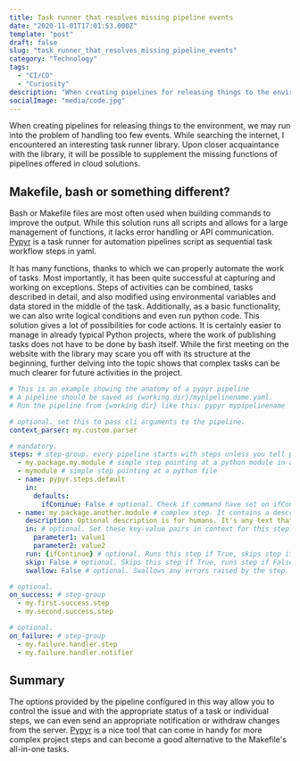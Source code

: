 ```yaml
---
title: Task runner that resolves missing pipeline events
date: "2020-11-01T17:01:53.000Z"
template: "post"
draft: false
slug: "task_runner_that_resolves_missing_pipeline_events"
category: "Technology"
tags:
  - "CI/CD"
  - "Curiosity"
description: "When creating pipelines for releasing things to the environment, we may run into the problem of handling too few events. By searching the internet, we can find a quite interesting task runner library that will help us in missing pipelines events"
socialImage: "media/code.jpg"
---
```

When creating pipelines for releasing things to the environment, we may run into the problem of handling too few events. While searching the internet, I encountered an interesting task runner library. Upon closer acquaintance with the library, it will be possible to supplement the missing functions of pipelines offered in cloud solutions.

## Makefile, bash or something different?
Bash or Makefile files are most often used when building commands to improve the output. While this solution runs all scripts and allows for a large management of functions, it lacks error handling or API communication. [Pypyr](https://pypyr.io/) is a task runner for automation pipelines script as sequential task workflow steps in yaml. 

It has many functions, thanks to which we can properly automate the work of tasks. Most importantly, it has been quite successful at capturing and working on exceptions. Steps of activities can be combined, tasks described in detail, and also modified using environmental variables and data stored in the middle of the task. Additionally, as a basic functionality, we can also write logical conditions and even run python code. This solution gives a lot of possibilities for code actions. It is certainly easier to manage in already typical Python projects, where the work of publishing tasks does not have to be done by bash itself. While the first meeting on the website with the library may scare you off with its structure at the beginning, further delving into the topic shows that complex tasks can be much clearer for future activities in the project.

```yaml
# This is an example showing the anatomy of a pypyr pipeline
# A pipeline should be saved as {working dir}/mypipelinename.yaml.
# Run the pipeline from {working dir} like this: pypyr mypipelinename

# optional. set this to pass cli arguments to the pipeline.
context_parser: my.custom.parser

# mandatory.
steps: # step-group. every pipeline starts with steps unless you tell pypyr differently.
  - my.package.my.module # simple step pointing at a python module in a package
  - mymodule # simple step pointing at a python file
  - name: pypyr.steps.default
    in:
      defaults:
        ifConinue: False # optional. Check if command have set on ifContinue variable, if not, set default.
  - name: my.package.another.module # complex step. It contains a description and in parameters.
    description: Optional description is for humans. It's any text that makes your life easier.
    in: # optional. Set these key-value pairs in context for this step.
      parameter1: value1
      parameter2: value2
    run: {ifContinue} # optional. Runs this step if True, skips step if False. Defaults True if not specified.
    skip: False # optional. Skips this step if True, runs step if False. Defaults False if not specified.
    swallow: False # optional. Swallows any errors raised by the step. Defaults False if not specified.

# optional.
on_success: # step-group
  - my.first.success.step
  - my.second.success.step

# optional.
on_failure: # step-group
  - my.failure.handler.step
  - my.failure.handler.notifier
  ```

  ## Summary
  The options provided by the pipeline configured in this way allow you to control the issue and with the appropriate status of a task or individual steps, we can even send an appropriate notification or withdraw changes from the server. [Pypyr](https://pypyr.io/) is a nice tool that can come in handy for more complex project steps and can become a good alternative to the Makefile's all-in-one tasks.